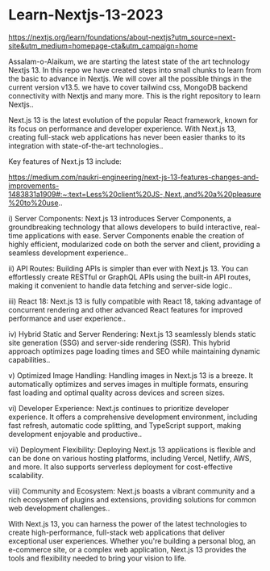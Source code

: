 # Learn-Nextjs-13-2023

https://nextjs.org/learn/foundations/about-nextjs?utm_source=next-site&utm_medium=homepage-cta&utm_campaign=home

Assalam-o-Alaikum, we are starting the latest state of the art technology Nextjs 13. In this repo we have created steps into small chunks to learn from the basic to advance in Nextjs. We will cover all the possible things in the current version v13.5. we have to cover
tailwind css, MongoDB backend connectivity with Nextjs and many more. This is the right repository to learn Nextjs..

Next.js 13 is the latest evolution of the popular React framework, known for its focus on performance and developer experience. With Next.js 13, creating full-stack web applications has never been easier thanks to its integration with state-of-the-art technologies..

Key features of Next.js 13 include:

https://medium.com/naukri-engineering/next-js-13-features-changes-and-improvements-1483831a1909#:~:text=Less%20client%20JS-,Next.,and%20a%20pleasure%20to%20use..

i) Server Components: Next.js 13 introduces Server Components, a groundbreaking technology that allows developers to build interactive, real-time applications with ease. Server Components enable the creation of highly efficient, modularized code on both the server and client, providing a seamless development experience..

ii) API Routes: Building APIs is simpler than ever with Next.js 13. You can effortlessly create RESTful or GraphQL APIs using the built-in API routes, making it convenient to handle data fetching and server-side logic..

iii) React 18: Next.js 13 is fully compatible with React 18, taking advantage of concurrent rendering and other advanced React features for improved performance and user experience..

iv) Hybrid Static and Server Rendering: Next.js 13 seamlessly blends static site generation (SSG) and server-side rendering (SSR). This hybrid approach optimizes page loading times and SEO while maintaining dynamic capabilities..

v) Optimized Image Handling: Handling images in Next.js 13 is a breeze. It automatically optimizes and serves images in multiple formats, ensuring fast loading and optimal quality across devices and screen sizes.

vi) Developer Experience: Next.js continues to prioritize developer experience. It offers a comprehensive development environment, including fast refresh, automatic code splitting, and TypeScript support, making development enjoyable and productive..

vii) Deployment Flexibility: Deploying Next.js 13 applications is flexible and can be done on various hosting platforms, including Vercel, Netlify, AWS, and more. It also supports serverless deployment for cost-effective scalability.

viii) Community and Ecosystem: Next.js boasts a vibrant community and a rich ecosystem of plugins and extensions, providing solutions for common web development challenges..

With Next.js 13, you can harness the power of the latest technologies to create high-performance, full-stack web applications that deliver exceptional user experiences. Whether you're building a personal blog, an e-commerce site, or a complex web application, Next.js 13 provides the tools and flexibility needed to bring your vision to life.
